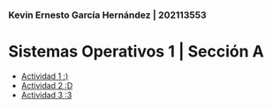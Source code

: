 ### Kevin Ernesto García Hernández | 202113553

# Sistemas Operativos 1 | Sección A

<ul>
    <li><a href="https://github.com/keviingarciah/so1_actividades_202113553/tree/main/actividad1" target="_blank">Actividad 1 :)</a></li>
    <li><a href="https://github.com/keviingarciah/so1_actividades_202113553/tree/main/actividad2" target="_blank">Actividad 2 :D</a></li>
    <li><a href="https://github.com/keviingarciah/so1_actividades_202113553/tree/main/actividad3" target="_blank">Actividad 3 :3</a></li>
</ul>
